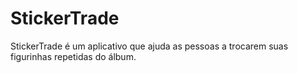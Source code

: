 
StickerTrade
============

StickerTrade é um aplicativo que ajuda as pessoas a trocarem suas figurinhas repetidas do álbum.